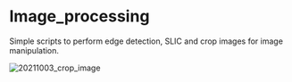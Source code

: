 # Image_processing
Simple scripts to perform edge detection, SLIC and crop images for image manipulation.

![20211003_crop_image](https://user-images.githubusercontent.com/50325966/135735649-2dd18c6d-72c5-4ed0-b1c2-c2b71c1bf46e.jpg)
